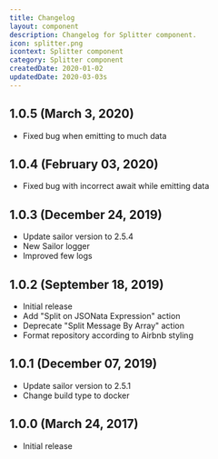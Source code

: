 ```yaml
---
title: Changelog
layout: component
description: Changelog for Splitter component.
icon: splitter.png
icontext: Splitter component
category: Splitter component
createdDate: 2020-01-02
updatedDate: 2020-03-03s
---
```


## 1.0.5 (March 3, 2020)

* Fixed bug when emitting to much data

## 1.0.4 (February 03, 2020)

* Fixed bug with incorrect await while emitting data

## 1.0.3 (December 24, 2019)

* Update sailor version to 2.5.4
* New Sailor logger
* Improved few logs

## 1.0.2 (September 18, 2019)

* Initial release
* Add "Split on JSONata Expression" action
* Deprecate "Split Message By Array" action
* Format repository according to Airbnb styling

## 1.0.1 (December 07, 2019)

* Update sailor version to 2.5.1
* Change build type to docker

## 1.0.0 (March 24, 2017)

* Initial release
